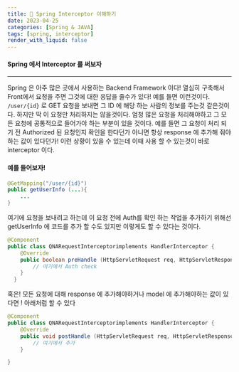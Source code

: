 ```yaml
---
title: 🤙 Spring Interceptor 이해하기
date: 2023-04-25
categories: [Spring & JAVA]
tags: [spring, interceptor]
render_with_liquid: false
---
```

#### Spring 에서 Interceptor 를 써보자
---
Spring 은 아주 많은 곳에서 사용하는 Backend Framework 이다! 열심히 구축해서 Front에서 요청을 주면 그것에 대한 응답을 줄수가 있다! 예를 들면 이런것이다.
`/user/{id}` 로 GET 요청을 보내면 그 ID 에 해당 하는 사람의 정보를 주는것 같은것이다. 하지만 딱 이 요청만 처리하지는 않을것이다. 엄청 많은 요청을 처리해야하고 그 모든 요청에 공통적으로 들어가야 하는 부분이 있을 것이다.
예를 들면 그 요청이 처리 되기 전 Authorized 된 요청인지 확인을 한다던가
아니면 항상 response 에 추가해 줘야하는 값이 있다던가! 이런 상황이 있을 수 있는데 이때 사용 할 수 있는것이 바로 interceptor 이다.

#### 예를 들어보자!

```java
@GetMapping("/user/{id}")
public getUserInfo (...){
	...
}
```
여기에 요청을 보내려고 하는데 이 요청 전에 Auth를 확인 하는 작업을 추가하기 위해선 getUserInfo 에 코드를 추가 할 수도 있지만 이렇게도 할 수 있다는 것이다.


```java
@Component
public class QNARequestInterceptorimplements HandlerInterceptor {
	@Override
	public boolean preHandle (HttpServletRequest req, HttpServletResponse res, Object handler) {
		// 여기에서 Auth check
	}
  }
  ```

혹은! 모든 요청에 대해 response 에 추가해야하거나 model 에 추가해야하는 값이 있다면 ! 아래처럼 할 수 있다
```java
@Component
public class QNARequestInterceptorimplements HandlerInterceptor {
	@Override
	public void postHandle (HttpServletRequest req, HttpServletResponse res, Object handle, ModelAndView modelAndView) {
		// 여기에서 추가
	}

}
```

